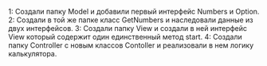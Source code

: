 1: Создали папку Model и добавили первый интерфейс Numbers и Option.
2: Создали в той же папке класс GetNumbers и наследовали данные из двух интерфейсов.
3: Создали папку View и создали в ней интерфейс View который содержит один единственный метод start.
4: Создали папку Controller с новым классов Contoller и реализовали в нем логику калькулятора.